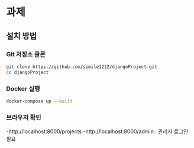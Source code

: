 # 과제

## 설치 방법
### Git 저장소 클론
```bash
git clone https://github.com/simile1222/djangoProject.git
cd djangoProject
```
### Docker 실행
```bash
docker-compose up --build
```
### 브라우저 확인
-http://localhost:8000/projects
-http://localhost:8000/admin : 관리자 로그인 필요
